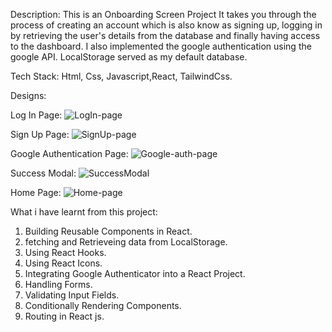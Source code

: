 Description: This is an Onboarding Screen Project
It takes you through the process of creating an account which is also know as signing up, logging in by retrieving the user's details from the database and finally having access to the dashboard.
I also implemented the google authentication using the google API.
LocalStorage served as my default database.

Tech Stack: Html, Css, Javascript,React, TailwindCss.

Designs:

Log In Page:
![LogIn-page](https://github.com/Liciacodes/Onboarding-Screen-Project/assets/43540999/300523d5-a8d7-471a-87c6-70b084f4d364)

Sign Up Page:
![SignUp-page](https://github.com/Liciacodes/Onboarding-Screen-Project/assets/43540999/cbf9321a-408c-43ee-b06d-07dfce7e06f4)

Google Authentication Page:
![Google-auth-page](https://github.com/Liciacodes/Onboarding-Screen-Project/assets/43540999/69617737-117f-4d9b-9107-9cbaf06e6080)

Success Modal:
![SuccessModal](https://github.com/Liciacodes/Onboarding-Screen-Project/assets/43540999/913a671a-636c-441f-9767-aadc0e39be3c)

Home Page:
![Home-page](https://github.com/Liciacodes/Onboarding-Screen-Project/assets/43540999/f525f7e3-8019-4120-8bc4-980f8e8db831)


What i have learnt from this project:
1. Building Reusable Components in React.
2. fetching and Retrieveing data from LocalStorage.
3. Using React Hooks.
4. Using React Icons.
5. Integrating Google Authenticator into a React Project.
6. Handling Forms.
7. Validating Input Fields.
8. Conditionally Rendering Components.
9. Routing in React js.




